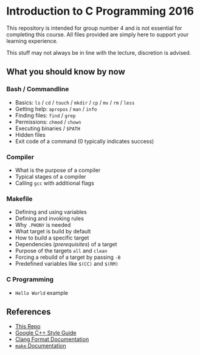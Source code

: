 # Introduction to C Programming 2016

This repository is intended for group number 4 and is not essential for
completing this course. All files provided are simply here to support your
learning experience.

This stuff may not always be in line with the lecture, discretion is advised.

## What you should know by now

### Bash / Commandline

- Basics: `ls` / `cd` / `touch` / `mkdir` / `cp` / `mv` / `rm` / `less`
- Getting help: `apropos` / `man` / `info`
- Finding files: `find` / `grep`
- Permissions: `chmod` / `chown`
- Executing binaries / `$PATH`
- Hidden files
- Exit code of a command (0 typically indicates success)

### Compiler

- What is the purpose of a compiler
- Typical stages of a compiler
- Calling `gcc` with additional flags

### Makefile

- Defining and using variables
- Defining and invoking rules
- Why `.PHONY` is needed
- What target is build by default
- How to build a specific target
- Dependencies (*prerequisites*) of a target
- Purpose of the targets `all` and `clean`
- Forcing a rebuild of a target by passing `-B`
- Predefined variables like `$(CC)` and `$(RM)`

### C Programming

- `Hello World` example

## References

- [This Repo](https://git.io/viBjr)
- [Google C++ Style Guide](https://google.github.io/styleguide/cppguide.html)
- [Clang Format Documentation](http://clang.llvm.org/docs/ClangFormat.html)
- [`make` Documentation](https://www.gnu.org/software/make/manual/html_node/index.html)
